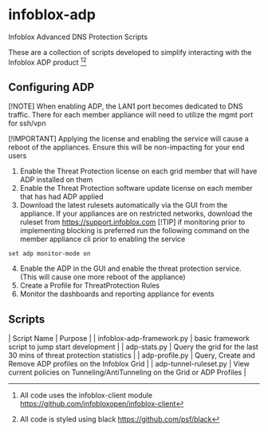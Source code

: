# infoblox-adp
Infoblox Advanced DNS Protection Scripts

These are a collection of scripts developed to simplify interacting with the Infoblox ADP product [^1][^2]

## Configuring ADP
[!NOTE]
When enabling ADP, the LAN1 port becomes dedicated to DNS traffic. There for each member appliance will need to utilize the mgmt port for ssh/vpn

[!IMPORTANT]
Applying the license and enabling the service will cause a reboot of the appliances. Ensure this will be non-impacting for your end users

1. Enable the Threat Protection license on each grid member that will have ADP installed on them
2. Enable the Threat Protection software update license on each member that has had ADP applied
3. Download the latest rulesets automatically via the GUI from the appliance. If your appliances are on restricted networks, download the ruleset from https://support.infoblox.com
[!TIP]
if monitoring prior to implementing blocking is preferred run the following command on the member appliance cli prior to enabling the service
```
set adp monitor-mode on
```
4. Enable the ADP in the GUI and enable the threat protection service. (This will cause one more reboot of the appliance)
5. Create a Profile for ThreatProtection Rules
6. Monitor the dashboards and reporting appliance for events

## Scripts
| Script Name | Purpose |
| infoblox-adp-framework.py | basic framework script to jump start development |
| adp-stats.py | Query the grid for the last 30 mins of threat protection statistics |
| adp-profile.py | Query, Create and Remove ADP profiles on the Infoblox Grid |
| adp-tunnel-ruleset.py  | View current policies on Tunneling/AntiTunneling on the Grid or ADP Profiles |

[^1]: All code uses the infoblox-client module https://github.com/infobloxopen/infoblox-client
[^2]: All code is styled using black https://github.com/psf/black
